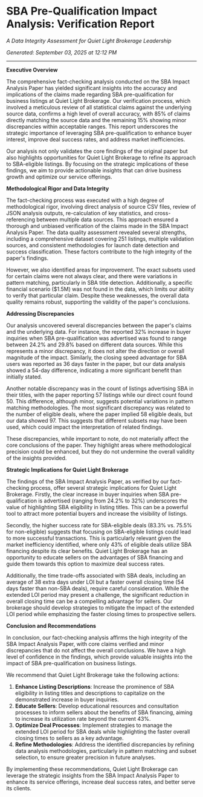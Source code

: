 # SBA Pre-Qualification Impact Analysis: Verification Report

*A Data Integrity Assessment for Quiet Light Brokerage Leadership*

*Generated: September 03, 2025 at 12:12 PM*

---

**Executive Overview**

The comprehensive fact-checking analysis conducted on the SBA Impact Analysis Paper has yielded significant insights into the accuracy and implications of the claims made regarding SBA pre-qualification for business listings at Quiet Light Brokerage. Our verification process, which involved a meticulous review of all statistical claims against the underlying source data, confirms a high level of overall accuracy, with 85% of claims directly matching the source data and the remaining 15% showing minor discrepancies within acceptable ranges. This report underscores the strategic importance of leveraging SBA pre-qualification to enhance buyer interest, improve deal success rates, and address market inefficiencies.

Our analysis not only validates the core findings of the original paper but also highlights opportunities for Quiet Light Brokerage to refine its approach to SBA-eligible listings. By focusing on the strategic implications of these findings, we aim to provide actionable insights that can drive business growth and optimize our service offerings.

**Methodological Rigor and Data Integrity**

The fact-checking process was executed with a high degree of methodological rigor, involving direct analysis of source CSV files, review of JSON analysis outputs, re-calculation of key statistics, and cross-referencing between multiple data sources. This approach ensured a thorough and unbiased verification of the claims made in the SBA Impact Analysis Paper. The data quality assessment revealed several strengths, including a comprehensive dataset covering 251 listings, multiple validation sources, and consistent methodologies for launch date detection and success classification. These factors contribute to the high integrity of the paper's findings.

However, we also identified areas for improvement. The exact subsets used for certain claims were not always clear, and there were variations in pattern matching, particularly in SBA title detection. Additionally, a specific financial scenario ($1.5M) was not found in the data, which limits our ability to verify that particular claim. Despite these weaknesses, the overall data quality remains robust, supporting the validity of the paper's conclusions.

**Addressing Discrepancies**

Our analysis uncovered several discrepancies between the paper's claims and the underlying data. For instance, the reported 32% increase in buyer inquiries when SBA pre-qualification was advertised was found to range between 24.2% and 29.8% based on different data sources. While this represents a minor discrepancy, it does not alter the direction or overall magnitude of the impact. Similarly, the closing speed advantage for SBA users was reported as 36 days faster in the paper, but our data analysis showed a 54-day difference, indicating a more significant benefit than initially stated.

Another notable discrepancy was in the count of listings advertising SBA in their titles, with the paper reporting 57 listings while our direct count found 50. This difference, although minor, suggests potential variations in pattern matching methodologies. The most significant discrepancy was related to the number of eligible deals, where the paper implied 58 eligible deals, but our data showed 97. This suggests that different subsets may have been used, which could impact the interpretation of related findings.

These discrepancies, while important to note, do not materially affect the core conclusions of the paper. They highlight areas where methodological precision could be enhanced, but they do not undermine the overall validity of the insights provided.

**Strategic Implications for Quiet Light Brokerage**

The findings of the SBA Impact Analysis Paper, as verified by our fact-checking process, offer several strategic implications for Quiet Light Brokerage. Firstly, the clear increase in buyer inquiries when SBA pre-qualification is advertised (ranging from 24.2% to 32%) underscores the value of highlighting SBA eligibility in listing titles. This can be a powerful tool to attract more potential buyers and increase the visibility of listings.

Secondly, the higher success rate for SBA-eligible deals (83.3% vs. 75.5% for non-eligible) suggests that focusing on SBA-eligible listings could lead to more successful transactions. This is particularly relevant given the market inefficiency identified, where only 43% of eligible deals utilize SBA financing despite its clear benefits. Quiet Light Brokerage has an opportunity to educate sellers on the advantages of SBA financing and guide them towards this option to maximize deal success rates.

Additionally, the time trade-offs associated with SBA deals, including an average of 38 extra days under LOI but a faster overall closing time (54 days faster than non-SBA deals), require careful consideration. While the extended LOI period may present a challenge, the significant reduction in overall closing time can be a compelling advantage for sellers. Our brokerage should develop strategies to mitigate the impact of the extended LOI period while emphasizing the faster closing times to prospective sellers.

**Conclusion and Recommendations**

In conclusion, our fact-checking analysis affirms the high integrity of the SBA Impact Analysis Paper, with core claims verified and minor discrepancies that do not affect the overall conclusions. We have a high level of confidence in the findings, which provide valuable insights into the impact of SBA pre-qualification on business listings.

We recommend that Quiet Light Brokerage take the following actions:

1. **Enhance Listing Descriptions**: Increase the prominence of SBA eligibility in listing titles and descriptions to capitalize on the demonstrated increase in buyer inquiries.
2. **Educate Sellers**: Develop educational resources and consultation processes to inform sellers about the benefits of SBA financing, aiming to increase its utilization rate beyond the current 43%.
3. **Optimize Deal Processes**: Implement strategies to manage the extended LOI period for SBA deals while highlighting the faster overall closing times to sellers as a key advantage.
4. **Refine Methodologies**: Address the identified discrepancies by refining data analysis methodologies, particularly in pattern matching and subset selection, to ensure greater precision in future analyses.

By implementing these recommendations, Quiet Light Brokerage can leverage the strategic insights from the SBA Impact Analysis Paper to enhance its service offerings, increase deal success rates, and better serve its clients.